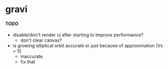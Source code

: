 # gravi

#### TODO
- disable/don't render ui after starting to improve performance?
  - don't clear canvas?
- is growing elliptical orbit accurate or just because of approximation (Vx = 5)
  - inaccurate
  - fix that

